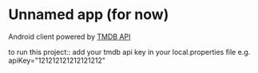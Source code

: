 # Unnamed app (for now)
Android client powered by [TMDB API ](https://www.themoviedb.org/)

to run this project:: add your tmdb api key in your local.properties file 
e.g. apiKey="121212121212121212"


